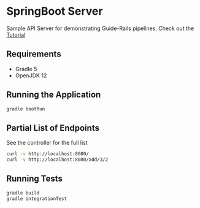 # SpringBoot Server

Sample API Server for demonstrating Guide-Rails pipelines. Check out the [Tutorial](https://guide-rails.calculi.io/help/tutorials/java/java.html)

## Requirements

* Gradle 5
* OpenJDK 12

## Running the Application

```sh
gradle bootRun
```

## Partial List of Endpoints

See the controller for the full list

```sh
curl -v http://localhost:8080/
curl -v http://localhost:8080/add/3/2
```

## Running Tests

```sh
gradle build
gradle integrationTest
```
